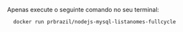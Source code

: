 Apenas execute o seguinte comando no seu terminal:

```bash
  docker run prbrazil/nodejs-mysql-listanomes-fullcycle

